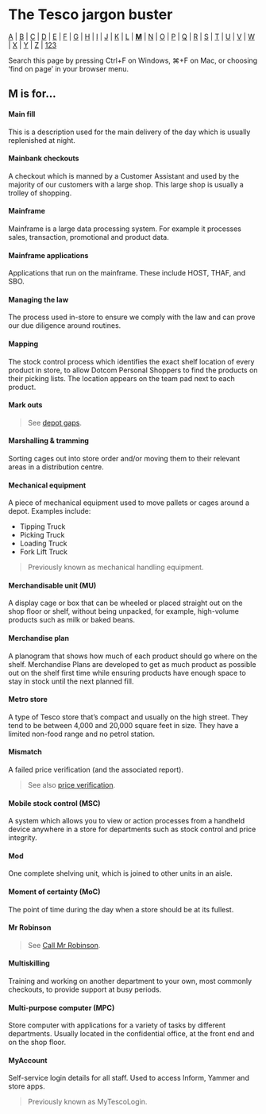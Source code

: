 # The Tesco jargon buster

[A](a.md) | [B](b.md) | [C](c.md) | [D](d.md) | [E](e.md) | [F](f.md) | [G](g.md) | [H](h.md) | [I](i.md) | [J](j.md) | [K](k.md) | [L](l.md) | [**M**](m.md) | [N](n.md) | [O](o.md) | [P](p.md) | [Q](q.md) | [R](r.md) | [S](s.md) | [T](t.md) | [U](u.md) | [V](v.md) | [W](w.md) | [X](x.md) | [Y](y.md) | [Z](z.md) | [123](123.md)

Search this page by pressing Ctrl+F on Windows, ⌘+F on Mac, or choosing ‘find on page’ in your browser menu.

## M is for…

#### Main fill
This is a description used for the main delivery of the day which is usually replenished at night.

#### Mainbank checkouts
A checkout which is manned by a Customer Assistant and used by the majority of our customers with a large shop. This large shop is usually a trolley of shopping.

#### Mainframe
Mainframe is a large data processing system. For example it processes sales, transaction, promotional and product data.

#### Mainframe applications
Applications that run on the mainframe. These include HOST, THAF, and SBO.

#### Managing the law
The process used in-store to ensure we comply with the law and can prove our due diligence around routines.

#### Mapping
The stock control process which identifies the exact shelf location of every product in store, to allow Dotcom Personal Shoppers to find the products on their picking lists. The location appears on the team pad next to each product.

#### Mark outs
> See [depot gaps](d.md#depot-gaps).

#### Marshalling & tramming
Sorting cages out into store order and/or moving them to their relevant areas in a distribution centre.

#### Mechanical equipment
A piece of mechanical equipment used to move pallets or cages around a depot. Examples include:
- Tipping Truck
- Picking Truck
- Loading Truck
- Fork Lift Truck

> Previously known as mechanical handling equipment.

#### Merchandisable unit (MU)
A display cage or box that can be wheeled or placed straight out on the shop floor or shelf, without being unpacked, for example, high-volume products such as milk or baked beans.

#### Merchandise plan
A planogram that shows how much of each product should go where on the shelf. Merchandise Plans are developed to get as much product as possible out on the shelf first time while ensuring products have enough space to stay in stock until the next planned fill.

#### Metro store
A type of Tesco store that’s compact and usually on the high street. They tend to be between 4,000 and 20,000 square feet in size. They have a limited non-food range and no petrol station.

#### Mismatch
A failed price verification (and the associated report).
> See also [price verification](p.md#price-verification).

#### Mobile stock control (MSC)
A system which allows you to view or action processes from a handheld device anywhere in a store for departments such as stock control and price integrity.

#### Mod
One complete shelving unit, which is joined to other units in an aisle.

#### Moment of certainty (MoC)
The point of time during the day when a store should be at its fullest.

#### Mr Robinson
> See [Call Mr Robinson](c.md#call-mr-robinson).

#### Multiskilling
Training and working on another department to your own, most commonly checkouts, to provide support at busy periods.

#### Multi-purpose computer (MPC)
Store computer with applications for a variety of tasks by different departments. Usually located in the confidential office, at the front end and on the shop floor.

#### MyAccount
Self-service login details for all staff. Used to access Inform, Yammer and store apps.
> Previously known as MyTescoLogin.
